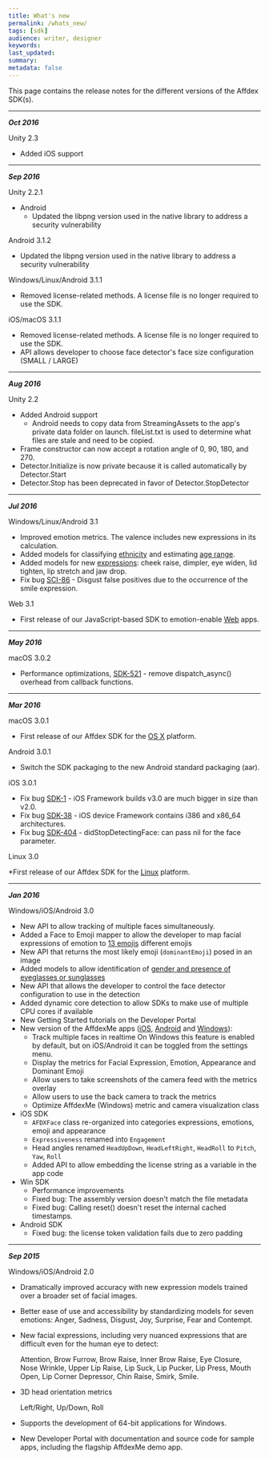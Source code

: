 ```yaml
---
title: What's new
permalink: /whats_new/
tags: [sdk]
audience: writer, designer
keywords:
last_updated:
summary:
metadata: false
---
```


This page contains the release notes for the different versions of the Affdex SDK(s).


---

***Oct 2016*** 

Unity 2.3

* Added iOS support

---

***Sep 2016***

Unity 2.2.1

* Android
  * Updated the libpng version used in the native library to address a security vulnerability

Android 3.1.2

* Updated the libpng version used in the native library to address a security vulnerability

Windows/Linux/Android 3.1.1

* Removed license-related methods. A license file is no longer required to use the SDK.

iOS/macOS 3.1.1

* Removed license-related methods. A license file is no longer required to use the SDK.
* API allows developer to choose face detector's face size configuration (SMALL / LARGE)

---

***Aug 2016***

Unity 2.2

* Added Android support
  * Android needs to copy data from StreamingAssets to the app's private data folder on launch.  fileList.txt is used to determine what files are stale and need to be copied.
* Frame constructor can now accept a rotation angle of 0, 90, 180, and 270.
* Detector.Initialize is now private because it is called automatically by Detector.Start
* Detector.Stop has been deprecated in favor of Detector.StopDetector

---

***Jul 2016***


Windows/Linux/Android 3.1

* Improved emotion metrics. The valence includes new expressions in its calculation.
* Added models for classifying [ethnicity](/metrics#appearance) and estimating [age range](/metrics#appearance).
* Added models for new [expressions](/metrics#facial-expressions): cheek raise, dimpler, eye widen, lid tighten, lip stretch and jaw drop.
* Fix bug [SCI-86](https://affectiva.atlassian.net/browse/SCI-86) - Disgust false positives due to the occurrence of the smile expression.  
 
Web 3.1

* First release of our JavaScript-based SDK to emotion-enable [Web](/web) apps.

---

***May 2016***

macOS 3.0.2

* Performance optimizations, [SDK-521](https://affectiva.atlassian.net/browse/SDK-521) - remove dispatch_async() overhead from callback functions.

---

***Mar 2016***


macOS 3.0.1

* First release of our Affdex SDK for the [OS X](/macos) platform.

Android 3.0.1

* Switch the SDK packaging to the new Android standard packaging (aar).

iOS 3.0.1

* Fix bug [SDK-1](https://affectiva.atlassian.net/browse/SDK-1) - iOS Framework builds v3.0 are much bigger in size than v2.0.
* Fix bug [SDK-38](https://affectiva.atlassian.net/browse/SDK-38) - iOS device Framework contains i386 and x86_64 architectures.
* Fix bug [SDK-404](https://affectiva.atlassian.net/browse/SDK-404) - didStopDetectingFace: can pass nil for the face parameter.

Linux 3.0

*First release of our Affdex SDK for the [Linux](/linux) platform.

---

***Jan 2016***

Windows/iOS/Android 3.0

* New API to allow tracking of multiple faces simultaneously.
* Added a Face to Emoji mapper to allow the developer to map facial expressions of emotion to [13 emojis](/metrics#emoji-expressions) different emojis
* New API that returns the most likely emoji (`dominantEmoji`) posed in an image
* Added models to allow identification of [gender and presence of eyeglasses or sunglasses](/metrics#appearance)
* New API that allows the developer to control the face detector configuration to use in the detection
* Added dynamic core detection to allow SDKs to make use of multiple CPU cores if available
* New Getting Started tutorials on the Developer Portal
* New version of the AffdexMe apps ([iOS](https://github.com/Affectiva/ios-sdk-samples/tree/master/apps/AffdexMe), [Android](https://github.com/Affectiva/affdexme-android) and [Windows](https://github.com/Affectiva/win-sdk-samples/tree/master/AffdexMe)):
  * Track multiple faces in realtime
    On Windows this feature is enabled by default, but on iOS/Android it can be toggled from the settings menu.  
  * Display the metrics for Facial Expression, Emotion, Appearance and Dominant Emoji
  * Allow users to take screenshots of the camera feed with the metrics overlay
  * Allow users to use the back camera to track the metrics
  * Optimize AffdexMe (Windows) metric and camera visualization class
* iOS SDK
  * `AFDXFace` class re-organized into categories expressions, emotions, emoji and appearance
  * `Expressiveness` renamed into `Engagement`
  * Head angles renamed `HeadUpDown`, `HeadLeftRight`, `HeadRoll` to `Pitch`, `Yaw`, `Roll`
  * Added API to allow embedding the license string as a variable in the app code
* Win SDK
  * Performance improvements
  * Fixed bug: The assembly version doesn't match the file metadata
  * Fixed bug: Calling reset() doesn't reset the internal cached timestamps.
* Android SDK
  * Fixed bug: the license token validation fails due to zero padding

---

***Sep 2015***

Windows/iOS/Android 2.0

* Dramatically improved accuracy with new expression models trained over a broader set of facial images.
* Better ease of use and accessibility by standardizing models for seven
emotions:
  Anger, Sadness, Disgust, Joy, Surprise, Fear and Contempt.
* New facial expressions, including very
nuanced expressions that are difficult even for the human eye to detect:

    Attention, Brow Furrow, Brow Raise, Inner Brow Raise, Eye Closure, Nose Wrinkle, Upper Lip Raise, Lip Suck, Lip Pucker, Lip Press, Mouth Open, Lip Corner Depressor, Chin Raise, Smirk, Smile.
* 3D head orientation metrics

    Left/Right, Up/Down, Roll

* Supports the development of 64-bit applications for Windows.
* New Developer Portal with documentation and source code for sample apps, including the flagship AffdexMe demo app.
